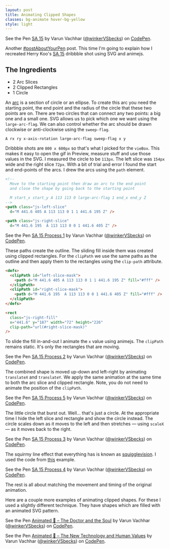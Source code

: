 ```yaml
---
layout: post
title: Animating Clipped Shapes
classes: bg-animate hover-bg-yellow
style: light
---
```


<p data-height="400" data-theme-id="26435" data-slug-hash="gXOdEL" data-default-tab="result" data-user="winkerVSbecks" data-embed-version="2" data-pen-title="SA 15" class="codepen">See the Pen <a href="https://codepen.io/winkerVSbecks/pen/gXOdEL/">SA 15</a> by Varun Vachhar (<a href="https://codepen.io/winkerVSbecks">@winkerVSbecks</a>) on <a href="https://codepen.io">CodePen</a>.</p>
<script async src="https://production-assets.codepen.io/assets/embed/ei.js"></script>

Another [#postAboutYourPen](http://postaboutyourpen.online/) post. This time I'm going to explain how I recreated Herry Koo's [SA 15](https://dribbble.com/shots/3478023-SA-15) dribbble shot using SVG and animejs.

## The Ingredients

+ 2 Arc Slices
+ 2 Clipped Rectangles
+ 1 Circle

An [arc](https://developer.mozilla.org/en-US/docs/Web/SVG/Tutorial/Paths#Arcs) is a section of circle or an ellipse. To create this arc you need the starting point, the end point and the radius of the circle that these two points are on. There are two circles that can connect any two points: a big one and a small one. SVG allows us to pick which one we want using the `large-arc-flag`. We can also control whether the arc should be drawn clockwise or anti-clockwise using the `sweep-flag`.

```
A rx ry x-axis-rotation large-arc-flag sweep-flag x y
```

Dribbble shots are `800 x 600px` so that's what I picked for the `vieBox`. This makes it easy to open the gif in Preview, measure stuff and use those values in the SVG. I measured the circle to be `113px`. The left slice was `154px` wide and the right slice `72px`. With a bit of trial and error I found the start and end-points of the arcs. I drew the arcs using the `path` element.

```html
<!--
  Move to the starting point then draw an arc to the end point
  and close the shape by going back to the starting point

  M start_x start_y A 113 113 0 large-arc-flag 1 end_x end_y Z
-->
<path class="js-left-slice"
  d="M 441.6 405 A 113 113 0 1 1 441.6 195 Z" />

<path class="js-right-slice"
  d="M 441.6 195  A 113 113 0 0 1 441.6 405 Z" />
```

<p data-height="300" data-theme-id="26435" data-slug-hash="aVOaqY" data-default-tab="result" data-user="winkerVSbecks" data-embed-version="2" data-pen-title="SA 15 Process 1" class="codepen">See the Pen <a href="https://codepen.io/winkerVSbecks/pen/aVOaqY/">SA 15 Process 1</a> by Varun Vachhar (<a href="https://codepen.io/winkerVSbecks">@winkerVSbecks</a>) on <a href="https://codepen.io">CodePen</a>.</p>
<script async src="https://production-assets.codepen.io/assets/embed/ei.js"></script>

These paths create the outline. The sliding fill inside them was created using clipped rectangles. For the `clipPath` we use the same paths as the outline and then apply them to the rectangles using the `clip-path` attribute.

```html
<defs>
  <clipPath id="left-slice-mask">
    <path d="M 441.6 405 A 113 113 0 1 1 441.6 195 Z" fill="#fff" />
  </clipPath>
  <clipPath id="right-slice-mask">
    <path d="M 441.6 195  A 113 113 0 0 1 441.6 405 Z" fill="#fff" />
  </clipPath>
</defs>
```

```html
<rect
  class="js-right-fill"
  x="441.6" y="187" width="72" height="226"
  clip-path="url(#right-slice-mask)"
/>
```

To slide the fill in-and-out I animate the `x` value using animejs. The `clipPath` remains static. It's only the rectangles that are moving.

<p data-height="300" data-theme-id="26435" data-slug-hash="XzbyQj" data-default-tab="result" data-user="winkerVSbecks" data-embed-version="2" data-pen-title="SA 15 Process 2" class="codepen">See the Pen <a href="https://codepen.io/winkerVSbecks/pen/XzbyQj/">SA 15 Process 2</a> by Varun Vachhar (<a href="https://codepen.io/winkerVSbecks">@winkerVSbecks</a>) on <a href="https://codepen.io">CodePen</a>.</p>
<script async src="https://production-assets.codepen.io/assets/embed/ei.js"></script>

The combined shape is moved up-down and left-right by animating `translateX` and `translateY`. We apply the same animation at the same time to both the arc slice and clipped rectangle. Note, you do not need to animate the position of the `clipPath`.

<p data-height="300" data-theme-id="26435" data-slug-hash="pdJGOZ" data-default-tab="result" data-user="winkerVSbecks" data-embed-version="2" data-pen-title="SA 15 Process 5" class="codepen">See the Pen <a href="https://codepen.io/winkerVSbecks/pen/pdJGOZ/">SA 15 Process 5</a> by Varun Vachhar (<a href="https://codepen.io/winkerVSbecks">@winkerVSbecks</a>) on <a href="https://codepen.io">CodePen</a>.</p>
<script async src="https://production-assets.codepen.io/assets/embed/ei.js"></script>

The little circle that burst out. Well… that's just a circle. At the appropriate time I hide the left slice and rectangle and show the circle instead. The circle scales down as it moves to the left and then stretches — using `scaleX` — as it moves back to the right.

<p data-height="300" data-theme-id="26435" data-slug-hash="mqJaLY" data-default-tab="result" data-user="winkerVSbecks" data-embed-version="2" data-pen-title="SA 15 Process 3" class="codepen">See the Pen <a href="https://codepen.io/winkerVSbecks/pen/mqJaLY/">SA 15 Process 3</a> by Varun Vachhar (<a href="https://codepen.io/winkerVSbecks">@winkerVSbecks</a>) on <a href="https://codepen.io">CodePen</a>.</p>
<script async src="https://production-assets.codepen.io/assets/embed/ei.js"></script>

The squirmy line effect that everything has is known as [squigglevision](https://css-tricks.com/squigglevision-in-css-and-svg). I used the code from [this](https://tympanus.net/codrops/2016/03/21/animated-animals-css-svg) example.

<p data-height="300" data-theme-id="26435" data-slug-hash="Nwqoav" data-default-tab="css,result" data-user="winkerVSbecks" data-embed-version="2" data-pen-title="SA 15 Process 4" class="codepen">See the Pen <a href="https://codepen.io/winkerVSbecks/pen/Nwqoav/">SA 15 Process 4</a> by Varun Vachhar (<a href="https://codepen.io/winkerVSbecks">@winkerVSbecks</a>) on <a href="https://codepen.io">CodePen</a>.</p>
<script async src="https://production-assets.codepen.io/assets/embed/ei.js"></script>

The rest is all about matching the movement and timing of the original animation.

Here are a couple more examples of animating clipped shapes. For these I used a slightly different technique. They have shapes which are filled with an animated SVG pattern.

<div class="flex-ns justify-around">
  <p data-height="600" data-theme-id="26435" data-slug-hash="GvyrbO" data-default-tab="result" data-user="winkerVSbecks" data-embed-version="2" data-pen-title="Animated 📕 – The Doctor and the Soul" class="codepen">See the Pen <a href="https://codepen.io/winkerVSbecks/pen/GvyrbO/">Animated 📕 – The Doctor and the Soul</a> by Varun Vachhar (<a href="https://codepen.io/winkerVSbecks">@winkerVSbecks</a>) on <a href="https://codepen.io">CodePen</a>.</p>
  <script async src="https://production-assets.codepen.io/assets/embed/ei.js"></script>

  <p data-height="600" data-theme-id="26435" data-slug-hash="xLXNRQ" data-default-tab="result" data-user="winkerVSbecks" data-embed-version="2" data-pen-title="Animated 📕 – The New Technology and Human Values" class="codepen">See the Pen <a href="https://codepen.io/winkerVSbecks/pen/xLXNRQ/">Animated 📕 – The New Technology and Human Values</a> by Varun Vachhar (<a href="https://codepen.io/winkerVSbecks">@winkerVSbecks</a>) on <a href="https://codepen.io">CodePen</a>.</p>
  <script async src="https://production-assets.codepen.io/assets/embed/ei.js"></script>
</div>
